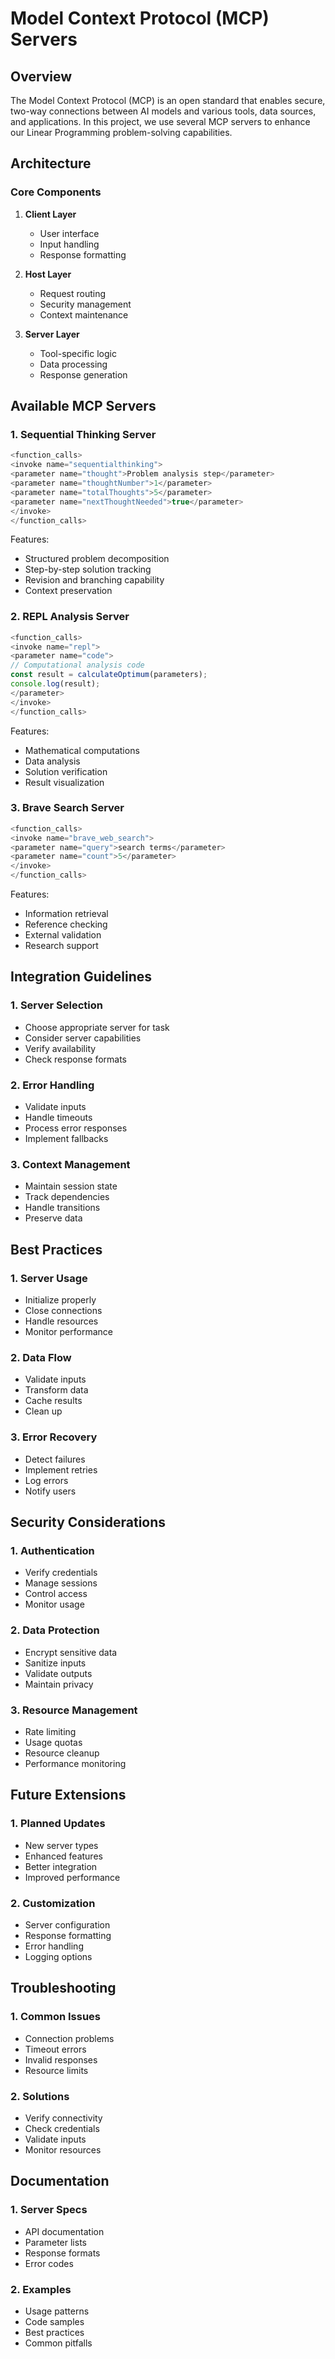 # Model Context Protocol (MCP) Servers

## Overview

The Model Context Protocol (MCP) is an open standard that enables secure, two-way connections between AI models and various tools, data sources, and applications. In this project, we use several MCP servers to enhance our Linear Programming problem-solving capabilities.

## Architecture

### Core Components
1. **Client Layer**
   - User interface
   - Input handling
   - Response formatting

2. **Host Layer**
   - Request routing
   - Security management
   - Context maintenance

3. **Server Layer**
   - Tool-specific logic
   - Data processing
   - Response generation

## Available MCP Servers

### 1. Sequential Thinking Server
```javascript
<function_calls>
<invoke name="sequentialthinking">
<parameter name="thought">Problem analysis step</parameter>
<parameter name="thoughtNumber">1</parameter>
<parameter name="totalThoughts">5</parameter>
<parameter name="nextThoughtNeeded">true</parameter>
</invoke>
</function_calls>
```

Features:
- Structured problem decomposition
- Step-by-step solution tracking
- Revision and branching capability
- Context preservation

### 2. REPL Analysis Server
```javascript
<function_calls>
<invoke name="repl">
<parameter name="code">
// Computational analysis code
const result = calculateOptimum(parameters);
console.log(result);
</parameter>
</invoke>
</function_calls>
```

Features:
- Mathematical computations
- Data analysis
- Solution verification
- Result visualization

### 3. Brave Search Server
```javascript
<function_calls>
<invoke name="brave_web_search">
<parameter name="query">search terms</parameter>
<parameter name="count">5</parameter>
</invoke>
</function_calls>
```

Features:
- Information retrieval
- Reference checking
- External validation
- Research support

## Integration Guidelines

### 1. Server Selection
- Choose appropriate server for task
- Consider server capabilities
- Verify availability
- Check response formats

### 2. Error Handling
- Validate inputs
- Handle timeouts
- Process error responses
- Implement fallbacks

### 3. Context Management
- Maintain session state
- Track dependencies
- Handle transitions
- Preserve data

## Best Practices

### 1. Server Usage
- Initialize properly
- Close connections
- Handle resources
- Monitor performance

### 2. Data Flow
- Validate inputs
- Transform data
- Cache results
- Clean up

### 3. Error Recovery
- Detect failures
- Implement retries
- Log errors
- Notify users

## Security Considerations

### 1. Authentication
- Verify credentials
- Manage sessions
- Control access
- Monitor usage

### 2. Data Protection
- Encrypt sensitive data
- Sanitize inputs
- Validate outputs
- Maintain privacy

### 3. Resource Management
- Rate limiting
- Usage quotas
- Resource cleanup
- Performance monitoring

## Future Extensions

### 1. Planned Updates
- New server types
- Enhanced features
- Better integration
- Improved performance

### 2. Customization
- Server configuration
- Response formatting
- Error handling
- Logging options

## Troubleshooting

### 1. Common Issues
- Connection problems
- Timeout errors
- Invalid responses
- Resource limits

### 2. Solutions
- Verify connectivity
- Check credentials
- Validate inputs
- Monitor resources

## Documentation

### 1. Server Specs
- API documentation
- Parameter lists
- Response formats
- Error codes

### 2. Examples
- Usage patterns
- Code samples
- Best practices
- Common pitfalls
